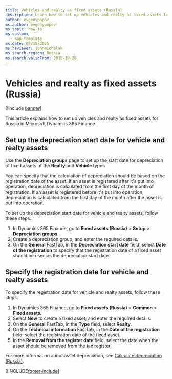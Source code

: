 ```yaml
---
title: Vehicles and realty as fixed assets (Russia)
description: Learn how to set up vehicles and realty as fixed assets for Russia in Microsoft Dynamics 365 Finance.
author: evgenypopov
ms.author: evgenypopov
ms.topic: how-to
ms.custom: 
  - bap-template
ms.date: 09/15/2025
ms.reviewer: johnmichalak
ms.search.region: Russia
ms.search.validFrom: 2018-10-28
---
```


# Vehicles and realty as fixed assets (Russia)

[!include [banner](../../includes/banner.md)]

This article explains how to set up vehicles and realty as fixed assets for Russia in Microsoft Dynamics 365 Finance.

## Set up the depreciation start date for vehicle and realty assets

Use the **Depreciation groups** page to set up the start date for depreciation of fixed assets of the **Realty** and **Vehicle** types.

You can specify that the calculation of depreciation should be based on the registration date of the asset. If an asset is registered after it's put into operation, depreciation is calculated from the first day of the month of registration. If an asset is registered before it's put into operation, depreciation is calculated from the first day of the month after the asset is put into operation.

To set up the depreciation start date for vehicle and realty assets, follow these steps.

1. In Dynamics 365 Finance, go to **Fixed assets (Russia)** \> **Setup** \> **Depreciation groups**.
1. Create a depreciation group, and enter the required details.
1. On the **General** FastTab, in the **Depreciation start date** field, select **Date of the registration** to specify that the registration date of a fixed asset should be used as the depreciation start date.

## Specify the registration date for vehicle and realty assets

To specify the registration date for vehicle and realty assets, follow these steps.

1. In Dynamics 365 Finance, go to **Fixed assets (Russia)** \> **Common** \> **Fixed assets**.
1. Select **New** to create a fixed asset, and enter the required details.
1. On the **General** FastTab, in the **Type** field, select **Realty**.
1. On the **Technical information** FastTab, in the **Date of the registration** field, select the registration date of the fixed asset.
1. In the **Removal from the register date** field, select the date when the asset should be removed from the tax register.

For more information about asset depreciation, see [Calculate depreciation (Russia)](rus-depreciation-calculation.md).



[!INCLUDE[footer-include](../../../includes/footer-banner.md)]
